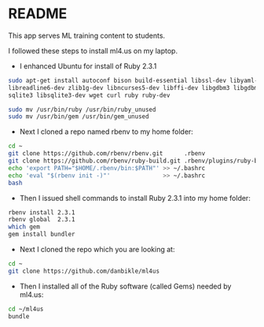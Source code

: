 # README

This app serves ML training content to students.

I followed these steps to install ml4.us on my laptop.

* I enhanced Ubuntu for install of Ruby 2.3.1

```bash
sudo apt-get install autoconf bison build-essential libssl-dev libyaml-dev  \
libreadline6-dev zlib1g-dev libncurses5-dev libffi-dev libgdbm3 libgdbm-dev \
sqlite3 libsqlite3-dev wget curl ruby ruby-dev

sudo mv /usr/bin/ruby /usr/bin/ruby_unused
sudo mv /usr/bin/gem /usr/bin/gem_unused
```

* Next I cloned a repo named rbenv to my home folder:

```bash
cd ~
git clone https://github.com/rbenv/rbenv.git      .rbenv
git clone https://github.com/rbenv/ruby-build.git .rbenv/plugins/ruby-build
echo 'export PATH="$HOME/.rbenv/bin:$PATH"' >> ~/.bashrc
echo 'eval "$(rbenv init -)"'               >> ~/.bashrc
bash
```

* Then I issued shell commands to install Ruby 2.3.1 into my home folder:

```bash
rbenv install 2.3.1
rbenv global  2.3.1
which gem
gem install bundler
```

* Next I cloned the repo which you are looking at:

```bash
cd ~
git clone https://github.com/danbikle/ml4us
```

* Then I installed all of the Ruby software (called Gems) needed by ml4.us:

```bash
cd ~/ml4us
bundle
```

